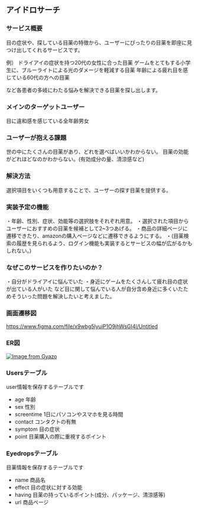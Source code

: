 ## アイドロサーチ

### サービス概要

目の症状や、探している目薬の特徴から、ユーザーにぴったりの目薬を即座に見つけ出してくれるサービスです。

例）
ドライアイの症状を持つ20代の女性に合った目薬
ゲームをとてもする小学生に、ブルーライトによる光のダメージを軽減する目薬
年齢による疲れ目を感じている60代の方への目薬

など各患者の多岐にわたる悩みを解決できる目薬を探し出します。

### メインのターゲットユーザー

目に違和感を感じている全年齢男女

### ユーザーが抱える課題

世の中にたくさんの目薬があり、どれを選べばいいかわからない。
目薬の効能がどれほどなのかわからない。(有効成分の量、清涼感など)

### 解決方法

選択項目をいくつも用意することで、ユーザーの探す目薬を提供する。

### 実装予定の機能

・年齢、性別、症状、効能等の選択肢をそれぞれ用意。
・選択された項目からユーザーにおすすめの目薬を候補として2~3つあげる。
・商品の詳細ページに遷移できたり、amazonの購入ページなどに遷移できるようにする。
・(目薬検索の履歴を見られるよう、ログイン機能も実装するとサービスの幅が広がるかもしれない。)

### なぜこのサービスを作りたいのか？

・自分がドライアイに悩んでいた
・身近にゲームをたくさんして疲れ目の症状が出ている人がいた
など目に関して悩んでいる人が自分含め身近に多くいたためそういった問題を解決したいと考えました。

### 画面遷移図

https://www.figma.com/file/x9wbg5lyuiP1O9jhWsGI4l/Untitled

### ER図

[![Image from Gyazo](https://i.gyazo.com/c00260c213e946e5d5b5961c560d612a.png)](https://gyazo.com/c00260c213e946e5d5b5961c560d612a)

### Usersテーブル

user情報を保存するテーブルです
 - age
   年齢
 - sex
   性別
 - screentime
   1日にパソコンやスマホを見る時間
 - contact
   コンタクトの有無
 - symptom
   目の症状
 - point
   目薬購入の際に重視するポイント

 ### Eyedropsテーブル

 目薬情報を保存するテーブルです
 - name
   商品名
 - effect
   目の症状に対する効能
 - having
   目薬の持っているポイント(成分、パッケージ、清涼感等)
 - url
   商品ページ
   
